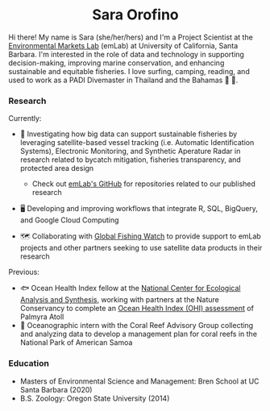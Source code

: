 <h1 align="center"> Sara Orofino </h1>

Hi there! My name is Sara (she/her/hers) and I'm a Project Scientist at the [Environmental Markets Lab](https://emlab.ucsb.edu/) (emLab) at University of California, Santa Barbara. I'm interested in the role of data and technology in supporting decision-making, improving marine conservation, and enhancing sustainable and equitable fisheries. I love surfing, camping, reading, and used to work as a PADI Divemaster in Thailand and the Bahamas :ocean: :diving_mask:. 

### Research 

Currently:   
- 🔭 Investigating how big data can support sustainable fisheries by leveraging satellite-based vessel tracking (i.e. Automatic Identification Systems), Electronic Monitoring, and Synthetic Aperature Radar in research related to bycatch mitigation, fisheries transparency, and protected area design   
  - Check out [emLab's GitHub](https://github.com/emlab-ucsb) for repositories related to our published research    

- :desktop_computer:  Developing and improving workflows that integrate R, SQL, BigQuery, and Google Cloud Computing 

- :world_map: Collaborating with [Global Fishing Watch](https://globalfishingwatch.org/) to provide support to emLab projects and other partners seeking to use satellite data products in their research 

Previous:  
- :fish: Ocean Health Index fellow at the [National Center for Ecological Analysis and Synthesis](https://www.nceas.ucsb.edu/), working with partners at the Nature Conservancy to complete an [Ocean Health Index (OHI) assessment](https://raw.githack.com/OHI-4site/pal-scores/master/documents/methods-results/Supplement.html) of Palmyra Atoll   
- :tropical_fish: Oceanographic intern with the Coral Reef Advisory Group collecting and analyzing data to develop a management plan for coral reefs in the National Park of American Samoa    

### Education

 - Masters of Environmental Science and Management: Bren School at UC Santa Barbara (2020)   
 - B.S. Zoology: Oregon State University (2014)   

<!--
**saraorofino/saraorofino** is a ✨ _special_ ✨ repository because its `README.md` (this file) appears on your GitHub profile.

Here are some ideas to get you started:
- 🔭 I’m currently working on ...
- 🌱 I’m currently learning ...
- 👯 I’m looking to collaborate on ...
- 🤔 I’m looking for help with ...
- 💬 Ask me about ...
- 📫 How to reach me: ...
- 😄 Pronouns: ...
- ⚡ Fun fact: ...
- :bird: Twitter: @slorofino
-->
